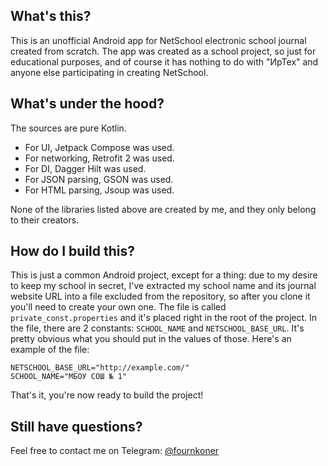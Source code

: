 ## What's this?
This is an unofficial Android app for NetSchool electronic school journal created from scratch. The app was created as a school project, so just for educational purposes, and of course it has nothing to do with "ИрТех" and anyone else participating in creating NetSchool.

## What's under the hood?
The sources are pure Kotlin. 
- For UI, Jetpack Compose was used.
- For networking, Retrofit 2 was used.
- For DI, Dagger Hilt was used.
- For JSON parsing, GSON was used.
- For HTML parsing, Jsoup was used.

None of the libraries listed above are created by me, and they only belong to their creators.

## How do I build this?
This is just a common Android project, except for a thing: due to my desire to keep my school in secret, I've extracted my school name and its journal website URL into a file excluded from the repository, so after you clone it you'll need to create your own one. The file is called `private_const.properties` and it's placed right in the root of the project. In the file, there are 2 constants: `SCHOOL_NAME` and `NETSCHOOL_BASE_URL`. It's pretty obvious what you should put in the values of those. Here's an example of the file: 
```properties
NETSCHOOL_BASE_URL="http://example.com/"
SCHOOL_NAME="МБОУ СОШ № 1"
```
That's it, you're now ready to build the project!

## Still have questions?
Feel free to contact me on Telegram: [@fournkoner](https://fournkoner.t.me/)
